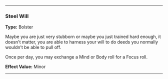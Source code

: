 ___
### Steel Will
__Type:__ Bolster

Maybe you are just very stubborn or maybe you just trained hard enough, it doesn't matter, you are able to harness your will to do deeds you normally wouldn’t be able to pull off.

Once per day, you may exchange a Mind or Body roll for a Focus roll.

__Effect Value:__ Minor

___